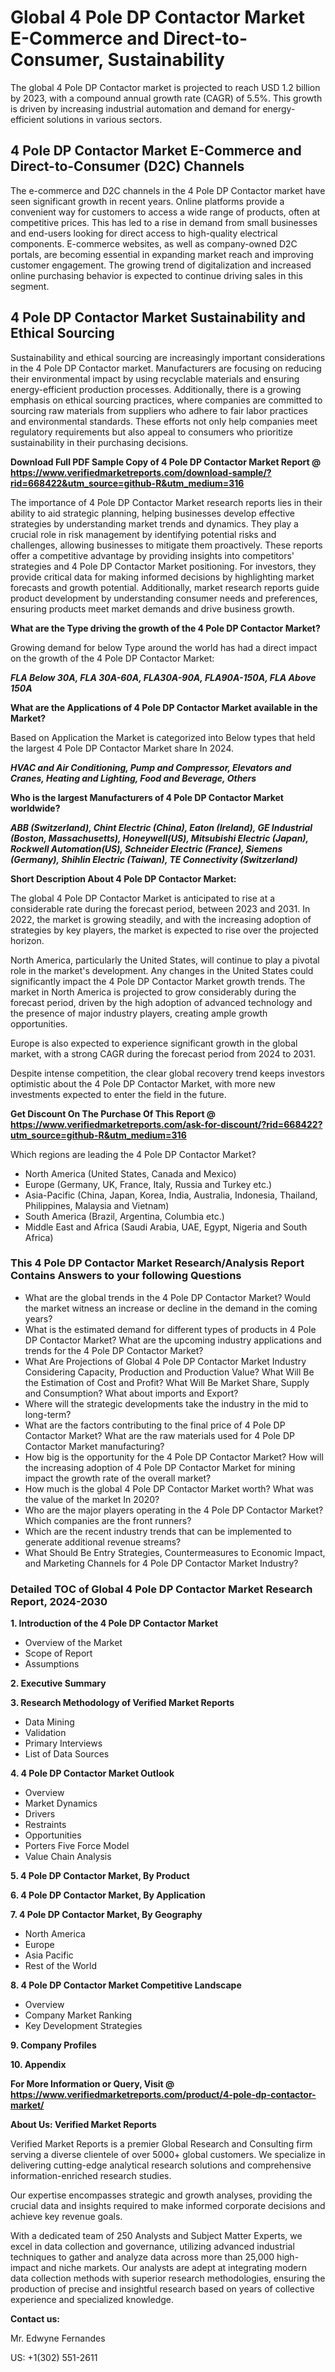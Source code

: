 <h1>Global 4 Pole DP Contactor Market E-Commerce and Direct-to-Consumer, Sustainability</h1><p class=""><p>The global 4 Pole DP Contactor market is projected to reach USD 1.2 billion by 2023, with a compound annual growth rate (CAGR) of 5.5%. This growth is driven by increasing industrial automation and demand for energy-efficient solutions in various sectors.</p><h2>4 Pole DP Contactor Market E-Commerce and Direct-to-Consumer (D2C) Channels</h2><p>The e-commerce and D2C channels in the 4 Pole DP Contactor market have seen significant growth in recent years. Online platforms provide a convenient way for customers to access a wide range of products, often at competitive prices. This has led to a rise in demand from small businesses and end-users looking for direct access to high-quality electrical components. E-commerce websites, as well as company-owned D2C portals, are becoming essential in expanding market reach and improving customer engagement. The growing trend of digitalization and increased online purchasing behavior is expected to continue driving sales in this segment.</p><h2>4 Pole DP Contactor Market Sustainability and Ethical Sourcing</h2><p>Sustainability and ethical sourcing are increasingly important considerations in the 4 Pole DP Contactor market. Manufacturers are focusing on reducing their environmental impact by using recyclable materials and ensuring energy-efficient production processes. Additionally, there is a growing emphasis on ethical sourcing practices, where companies are committed to sourcing raw materials from suppliers who adhere to fair labor practices and environmental standards. These efforts not only help companies meet regulatory requirements but also appeal to consumers who prioritize sustainability in their purchasing decisions.</p></p><p class=""><strong>Download Full PDF Sample Copy of 4 Pole DP Contactor Market Report @ <a href="https://www.verifiedmarketreports.com/download-sample/?rid=668422&utm_source=github-R&utm_medium=316" target="_blank">https://www.verifiedmarketreports.com/download-sample/?rid=668422&utm_source=github-R&utm_medium=316</a></strong></p><p>The importance of&nbsp;4 Pole DP Contactor Market research reports lies in their ability to aid strategic planning, helping businesses develop effective strategies by understanding market trends and dynamics. They play a crucial role in risk management by identifying potential risks and challenges, allowing businesses to mitigate them proactively. These reports offer a competitive advantage by providing insights into competitors' strategies and 4 Pole DP Contactor Market positioning. For investors, they provide critical data for making informed decisions by highlighting market forecasts and growth potential. Additionally, market research reports guide product development by understanding consumer needs and preferences, ensuring products meet market demands and drive business growth.</p><p><strong>What are the&nbsp;Type driving the growth of the 4 Pole DP Contactor Market?</strong></p><p id="" class="">Growing demand for below Type around the world has had a direct impact on the growth of the 4 Pole DP Contactor Market:</p><p class=""><em><strong>FLA Below 30A, FLA 30A-60A, FLA30A-90A, FLA90A-150A, FLA Above 150A</strong></em></p><p class=""><strong>What are the&nbsp;Applications&nbsp;of 4 Pole DP Contactor Market available in the Market?</strong></p><p id="" class="">Based on Application the Market is categorized into Below types that held the largest 4 Pole DP Contactor Market share In 2024.</p><p class=""><em><strong>HVAC and Air Conditioning, Pump and Compressor, Elevators and Cranes, Heating and Lighting, Food and Beverage, Others</strong></em></p><p class=""><strong>Who is the largest Manufacturers of 4 Pole DP Contactor Market worldwide?</strong></p><p><em><strong>ABB (Switzerland), Chint Electric (China), Eaton (Ireland), GE Industrial (Boston, Massachusetts), Honeywell(US), Mitsubishi Electric (Japan), Rockwell Automation(US), Schneider Electric (France), Siemens (Germany), Shihlin Electric (Taiwan), TE Connectivity (Switzerland)</strong></em></p><p id="" class=""><strong>Short Description About 4 Pole DP Contactor Market:</strong></p><p>The global 4 Pole DP Contactor Market is anticipated to rise at a considerable rate during the forecast period, between 2023 and 2031. In 2022, the market is growing steadily, and with the increasing adoption of strategies by key players, the market is expected to rise over the projected horizon.</p><p>North America, particularly the United States, will continue to play a pivotal role in the market's development. Any changes in the United States could significantly impact the 4 Pole DP Contactor Market growth trends. The market in North America is projected to grow considerably during the forecast period, driven by the high adoption of advanced technology and the presence of major industry players, creating ample growth opportunities.</p><p>Europe is also expected to experience significant growth in the global market, with a strong CAGR during the forecast period from 2024 to 2031.</p><p>Despite intense competition, the clear global recovery trend keeps investors optimistic about the 4 Pole DP Contactor Market, with more new investments expected to enter the field in the future.</p><p id="" class=""><strong>Get Discount On The Purchase Of This Report @ <a href="https://www.verifiedmarketreports.com/ask-for-discount/?rid=668422?utm_source=github-R&utm_medium=316" target="_blank">https://www.verifiedmarketreports.com/ask-for-discount/?rid=668422?utm_source=github-R&utm_medium=316</a></strong></p><p class="">Which regions are leading the 4 Pole DP Contactor Market?</p><ul><li>North America (United States, Canada and Mexico)</li><li>Europe (Germany, UK, France, Italy, Russia and Turkey etc.)</li><li>Asia-Pacific (China, Japan, Korea, India, Australia, Indonesia, Thailand, Philippines, Malaysia and Vietnam)</li><li>South America (Brazil, Argentina, Columbia etc.)</li><li>Middle East and Africa (Saudi Arabia, UAE, Egypt, Nigeria and South Africa)</li></ul><h3 id="" class="">This 4 Pole DP Contactor Market Research/Analysis Report Contains Answers to your following Questions</h3><ul><li>What are the global trends in the 4 Pole DP Contactor Market? Would the market witness an increase or decline in the demand in the coming years?</li><li>What is the estimated demand for different types of products in 4 Pole DP Contactor Market? What are the upcoming industry applications and trends for the 4 Pole DP Contactor Market?</li><li>What Are Projections of Global 4 Pole DP Contactor Market Industry Considering Capacity, Production and Production Value? What Will Be the Estimation of Cost and Profit? What Will Be Market Share, Supply and Consumption? What about imports and Export?</li><li>Where will the strategic developments take the industry in the mid to long-term?</li><li>What are the factors contributing to the final price of 4 Pole DP Contactor Market? What are the raw materials used for 4 Pole DP Contactor Market manufacturing?</li><li>How big is the opportunity for the 4 Pole DP Contactor Market? How will the increasing adoption of 4 Pole DP Contactor Market for mining impact the growth rate of the overall market?</li><li>How much is the global 4 Pole DP Contactor Market worth? What was the value of the market In 2020?</li><li>Who are the major players operating in the 4 Pole DP Contactor Market? Which companies are the front runners?</li><li>Which are the recent industry trends that can be implemented to generate additional revenue streams?</li><li>What Should Be Entry Strategies, Countermeasures to Economic Impact, and Marketing Channels for 4 Pole DP Contactor Market Industry?</li></ul><h3 id="" class="">Detailed TOC of Global 4 Pole DP Contactor Market Research Report, 2024-2030</h3><p id="" class=""><strong>1. Introduction of the 4 Pole DP Contactor Market</strong></p><ul><li>Overview of the Market</li><li>Scope of Report</li><li>Assumptions</li></ul><p id="" class=""><strong>2. Executive Summary</strong></p><p id="" class=""><strong>3. Research Methodology of Verified Market Reports</strong></p><ul><li>Data Mining</li><li>Validation</li><li>Primary Interviews</li><li>List of Data Sources</li></ul><p id="" class=""><strong>4. 4 Pole DP Contactor Market Outlook</strong></p><ul><li>Overview</li><li>Market Dynamics</li><li>Drivers</li><li>Restraints</li><li>Opportunities</li><li>Porters Five Force Model</li><li>Value Chain Analysis</li></ul><p id="" class=""><strong>5. 4 Pole DP Contactor Market, By Product</strong></p><p id="" class=""><strong>6. 4 Pole DP Contactor Market, By Application</strong></p><p id="" class=""><strong>7. 4 Pole DP Contactor Market, By Geography</strong></p><ul><li>North America</li><li>Europe</li><li>Asia Pacific</li><li>Rest of the World</li></ul><p id="" class=""><strong>8. 4 Pole DP Contactor Market Competitive Landscape</strong></p><ul><li>Overview</li><li>Company Market Ranking</li><li>Key Development Strategies</li></ul><p id="" class=""><strong>9. Company Profiles</strong></p><p id="" class=""><strong>10. Appendix</strong></p><p id="" class=""><strong>For More Information or Query, Visit @ <a href="https://www.verifiedmarketreports.com/product/4-pole-dp-contactor-market/" target="_blank">https://www.verifiedmarketreports.com/product/4-pole-dp-contactor-market/</a></strong></p><p id="" class=""><strong>About Us: Verified Market Reports</strong></p><p id="" class="">Verified Market Reports is a premier Global Research and Consulting firm serving a diverse clientele of over 5000+ global customers. We specialize in delivering cutting-edge analytical research solutions and comprehensive information-enriched research studies.</p><p id="" class="">Our expertise encompasses strategic and growth analyses, providing the crucial data and insights required to make informed corporate decisions and achieve key revenue goals.</p><p id="" class="">With a dedicated team of 250 Analysts and Subject Matter Experts, we excel in data collection and governance, utilizing advanced industrial techniques to gather and analyze data across more than 25,000 high-impact and niche markets. Our analysts are adept at integrating modern data collection methods with superior research methodologies, ensuring the production of precise and insightful research based on years of collective experience and specialized knowledge.</p><p id="" class=""><strong>Contact us:</strong></p><p id="" class="">Mr. Edwyne Fernandes</p><p id="" class="">US: +1(302) 551-2611</p>